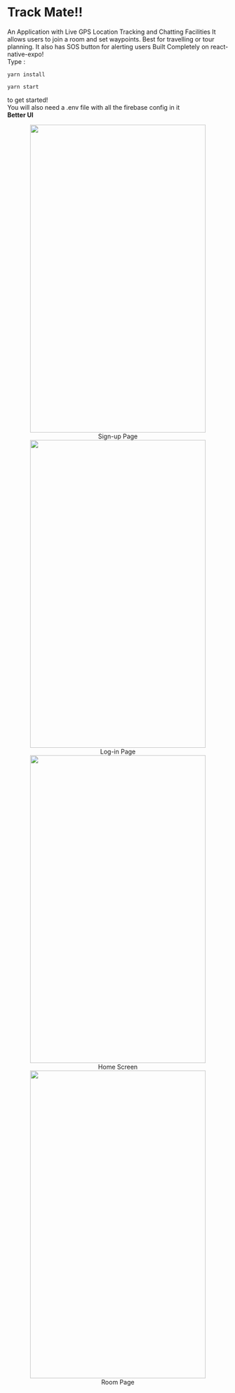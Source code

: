 # Track Mate!!
An Application with Live GPS Location Tracking and Chatting Facilities
It allows users to join a room and set waypoints. Best for travelling or tour planning.
It also has SOS button for alerting users
Built Completely on react-native-expo!<br/>
Type :
```
yarn install
```
```
yarn start
```
to get started!<br/>
You will also need a .env file with all the firebase config in it</br>
**Better UI**<br/>
<div style="text-align:center"><img src="https://i.imgur.com/rOyklch.jpeg" width="400" height="700"><br/>
Sign-up Page<br/>
<img src="https://i.imgur.com/wM6oCQ0.jpeg" width="400" height="700"><br/>
Log-in Page<br/>
<img src="https://i.imgur.com/HPQbXcm.jpeg" width="400" height="700"><br/>
Home Screen<br/>
<img src="https://i.imgur.com/ZLAdJ1r.jpeg" width="400" height="700"><br/>
Room Page<br/>
</div>
